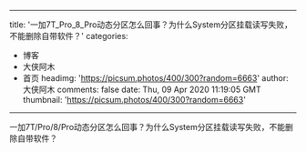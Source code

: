 
---
title: '一加7T_Pro_8_Pro动态分区怎么回事？为什么System分区挂载读写失败，不能删除自带软件？'
categories: 
 - 博客
 - 大侠阿木
 - 首页
headimg: 'https://picsum.photos/400/300?random=6663'
author: 大侠阿木
comments: false
date: Thu, 09 Apr 2020 11:19:05 GMT
thumbnail: 'https://picsum.photos/400/300?random=6663'
---

<div>   
一加7T/Pro/8/Pro动态分区怎么回事？为什么System分区挂载读写失败，不能删除自带软件？  
</div>
            